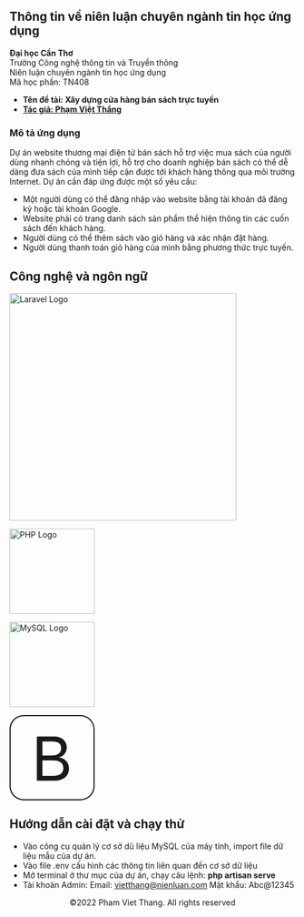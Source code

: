 ## Thông tin về niên luận chuyên ngành tin học ứng dụng
<strong>Đại học Cần Thơ</strong></br>
Trường Công nghệ thông tin và Truyền thông </br>
Niên luận chuyên ngành tin học ứng dụng</br>
Mã học phần: TN408
- **Tên đề tài: Xây dựng cửa hàng bán sách trực tuyến**
- **[Tác giả: Phạm Việt Thắng](https://github.com/vietthangit1903)**


### Mô tả ứng dụng

Dự án website thương mại điện tử bán sách hỗ trợ việc mua sách của người dùng nhanh chóng và tiện lợi, hỗ trợ cho doanh nghiệp bán sách có thể dễ dàng đưa sách của mình tiếp cận được tới khách hàng thông qua môi trường Internet. 
Dự án cần đáp ứng được một số yêu cầu:
-	Một người dùng có thể đăng nhập vào website bằng tài khoản đã đăng ký hoặc tài khoản Google.
-	Website phải có trang danh sách sản phẩm thể hiện thông tin các cuốn sách đến khách hàng.
-	Người dùng có thể thêm sách vào giỏ hàng và xác nhận đặt hàng.
-	Người dùng thanh toán giỏ hàng của mình bằng phương thức trực tuyến.


## Công nghệ và ngôn ngữ
<p><a href="https://laravel.com" target="_blank"><img src="https://raw.githubusercontent.com/laravel/art/master/logo-lockup/5%20SVG/2%20CMYK/1%20Full%20Color/laravel-logolockup-cmyk-red.svg" width="400" alt="Laravel Logo"></a></p>
<p><a href="https://www.php.net" target="_blank"><img src="https://www.php.net/images/logos/php-logo-white.svg" width="150" alt="PHP Logo"></a></p>
<p><a href="https://www.mysql.com" target="_blank"><img src="https://labs.mysql.com/common/logos/mysql-logo.svg?v2" width="150" alt="MySQL Logo"></a></p>
<p><a href="https://getbootstrap.com/docs/4.0/getting-started/introduction/" target="_blank"><svg class="d-block" width="150" width="150" viewbox="0 0 612 612" xmlns="http://www.w3.org/2000/svg" focusable="false"><title>Bootstrap</title><path fill="currentColor" d="M510 8a94.3 94.3 0 0 1 94 94v408a94.3 94.3 0 0 1-94 94H102a94.3 94.3 0 0 1-94-94V102a94.3 94.3 0 0 1 94-94h408m0-8H102C45.9 0 0 45.9 0 102v408c0 56.1 45.9 102 102 102h408c56.1 0 102-45.9 102-102V102C612 45.9 566.1 0 510 0z"/><path fill="currentColor" d="M196.77 471.5V154.43h124.15c54.27 0 91 31.64 91 79.1 0 33-24.17 63.72-54.71 69.21v1.76c43.07 5.49 70.75 35.82 70.75 78 0 55.81-40 89-107.45 89zm39.55-180.4h63.28c46.8 0 72.29-18.68 72.29-53 0-31.42-21.53-48.78-60-48.78h-75.57zm78.22 145.46c47.68 0 72.73-19.34 72.73-56s-25.93-55.37-76.46-55.37h-74.49v111.4z"/></svg></a></p>

## Hướng dẫn cài đặt và chạy thử
- Vào công cụ quản lý cơ sở dũ liệu MySQL của máy tính, import file dữ liệu mẫu của dự án.
- Vào file .env cấu hình các thông tin liên quan đến cơ sở dữ liệu
- Mở terminal ở thư mục của dự án, chạy câu lệnh: **php artisan serve**
- Tài khoản Admin:
Email: vietthang@nienluan.com
Mật khẩu: Abc@12345

<p align="center">©2022 Pham Viet Thang. All rights reserved</p>